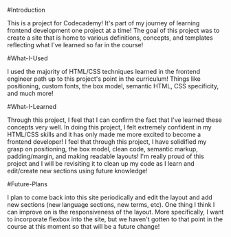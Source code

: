 #Introduction

This is a project for Codecademy! It's part of my journey of learning frontend development one project at a time! The goal of this project was to create a site that is home to
various definitions, concepts, and templates reflecting what I've learned so far in the course!

#What-I-Used

I used the majority of HTML/CSS techniques learned in the frontend engineer path up to this project's point in the curriculum! Things like positioning, custom fonts, 
the box model, semantic HTML, CSS specificity, and much more!

#What-I-Learned

Through this project, I feel that I can confirm the fact that I've learned these concepts very well. In doing this project, I felt extremely confident in my HTML/CSS skills and
it has only made me more excited to become a frontend developer! I feel that through this project, I have solidified my grasp on positioning, the box model, clean code, 
semantic markup, padding/margin, and making readable layouts! I'm really proud of this project and I will be revisiting it to clean up my code as I learn and edit/create new sections
using future knowledge!

#Future-Plans

I plan to come back into this site periodically and edit the layout and add new sections (new language sections, new terms, etc). One thing I think I can improve on is the 
responsiveness of the layout. More specifically, I want to incorporate flexbox into the site, but we haven't gotten to that point in the course at this moment so that will be
a future change!
